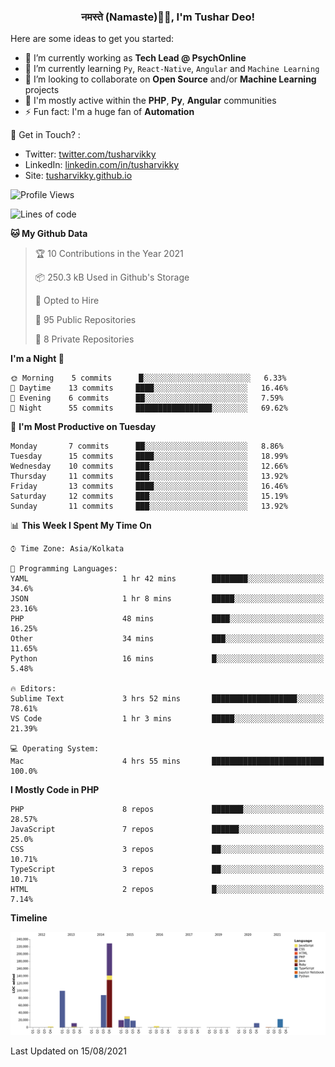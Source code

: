 <h3 align="center">नमस्ते (Namaste)🙏🏻, I'm Tushar Deo!</h3>

Here are some ideas to get you started:

- 🔭 I’m currently working as **Tech Lead @ PsychOnline**
- 🌱 I’m currently learning `Py`, `React-Native`, `Angular` and `Machine Learning`
- 👯 I’m looking to collaborate on **Open Source** and/or **Machine Learning** projects
- 💬 I'm mostly active within the **PHP**, **Py**, **Angular** communities
- ⚡ Fun fact: I'm a huge fan of **Automation**

📣 Get in Touch? :
- Twitter: [twitter.com/tusharvikky](https://twitter.com/tusharvikky)
- LinkedIn: [linkedin.com/in/tusharvikky](https://www.linkedin.com/in/tusharvikky/)
- Site: [tusharvikky.github.io](https://tusharvikky.github.io/)

<!--START_SECTION:waka-->
![Profile Views](http://img.shields.io/badge/Profile%20Views-0-blue)

![Lines of code](https://img.shields.io/badge/From%20Hello%20World%20I%27ve%20Written-535634%20lines%20of%20code-blue)

**🐱 My Github Data** 

> 🏆 10 Contributions in the Year 2021
 > 
> 📦 250.3 kB Used in Github's Storage 
 > 
> 💼 Opted to Hire
 > 
> 📜 95 Public Repositories 
 > 
> 🔑 8 Private Repositories  
 > 
**I'm a Night 🦉** 

```text
🌞 Morning    5 commits      █░░░░░░░░░░░░░░░░░░░░░░░░   6.33% 
🌆 Daytime    13 commits     ████░░░░░░░░░░░░░░░░░░░░░   16.46% 
🌃 Evening    6 commits      ██░░░░░░░░░░░░░░░░░░░░░░░   7.59% 
🌙 Night      55 commits     █████████████████░░░░░░░░   69.62%

```
📅 **I'm Most Productive on Tuesday** 

```text
Monday       7 commits      ██░░░░░░░░░░░░░░░░░░░░░░░   8.86% 
Tuesday      15 commits     ████░░░░░░░░░░░░░░░░░░░░░   18.99% 
Wednesday    10 commits     ███░░░░░░░░░░░░░░░░░░░░░░   12.66% 
Thursday     11 commits     ███░░░░░░░░░░░░░░░░░░░░░░   13.92% 
Friday       13 commits     ████░░░░░░░░░░░░░░░░░░░░░   16.46% 
Saturday     12 commits     ███░░░░░░░░░░░░░░░░░░░░░░   15.19% 
Sunday       11 commits     ███░░░░░░░░░░░░░░░░░░░░░░   13.92%

```


📊 **This Week I Spent My Time On** 

```text
⌚︎ Time Zone: Asia/Kolkata

💬 Programming Languages: 
YAML                     1 hr 42 mins        ████████░░░░░░░░░░░░░░░░░   34.6% 
JSON                     1 hr 8 mins         █████░░░░░░░░░░░░░░░░░░░░   23.16% 
PHP                      48 mins             ████░░░░░░░░░░░░░░░░░░░░░   16.25% 
Other                    34 mins             ███░░░░░░░░░░░░░░░░░░░░░░   11.65% 
Python                   16 mins             █░░░░░░░░░░░░░░░░░░░░░░░░   5.48%

🔥 Editors: 
Sublime Text             3 hrs 52 mins       ███████████████████░░░░░░   78.61% 
VS Code                  1 hr 3 mins         █████░░░░░░░░░░░░░░░░░░░░   21.39%

💻 Operating System: 
Mac                      4 hrs 55 mins       █████████████████████████   100.0%

```

**I Mostly Code in PHP** 

```text
PHP                      8 repos             ███████░░░░░░░░░░░░░░░░░░   28.57% 
JavaScript               7 repos             ██████░░░░░░░░░░░░░░░░░░░   25.0% 
CSS                      3 repos             ██░░░░░░░░░░░░░░░░░░░░░░░   10.71% 
TypeScript               3 repos             ██░░░░░░░░░░░░░░░░░░░░░░░   10.71% 
HTML                     2 repos             █░░░░░░░░░░░░░░░░░░░░░░░░   7.14%

```


**Timeline**

![Chart not found](https://raw.githubusercontent.com/tusharvikky/tusharvikky/master/charts/bar_graph.png) 


 Last Updated on 15/08/2021
<!--END_SECTION:waka-->

